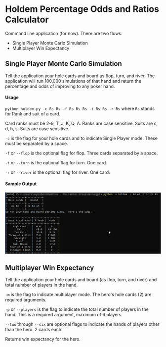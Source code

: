 # Holdem Percentage Odds and Ratios Calculator

Command line application (for now).  There are two flows:
* Single Player Monte Carlo Simulation
* Multiplayer Win Expectancy



## Single Player Monte Carlo Simulation
Tell the application your hole cards and board as flop, turn, and river.  The application will run 100,000 
simulations of that hand and return the percentage and odds of improving to any poker hand.
#### Usage
`python holdem.py -c Rs Rs -f Rs Rs Rs -t Rs Rs -r Rs` where `Rs` stands for Rank and suit of a card.  

Card ranks must be 2-9, T, J, K, Q, A.  Ranks are case sensitive.
Suits are c, d, h, s.  Suits are case sensitive.

`-c` is the flag for your hole cards and to indicate Single Player mode.  These must be separated by a space.

`-f` or `--flop` is the optional flag for flop.  Three cards separated by a space.

`-t` or `--turn` is the optional flag for turn.  One card.

`-r` or `--river` is the optional flag for river.  One card.

#### Sample Output
![image](single_player.png)

## Multiplayer Win Expectancy
Tell the application your hole cards and board (as flop, turn, and river) and total number of players in the hand.

`-m` is the flag to indicate multiplayer mode.  The hero's hole cards (2) are required arguments.

`-p`  or `--players` is the flag to indicate the total number of players in the hand. This is a required argument, maximum of 6 players.

`--two` through `--six` are optional flags to indicate the hands of players other than the hero.  2 cards each.

Returns win expectancy for the hero.